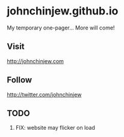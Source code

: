# johnchinjew.github.io
My temporary one-pager... More will come!

## Visit
http://johnchinjew.com

## Follow
http://twitter.com/johnchinjew

## TODO
  1. FIX: website may flicker on load
